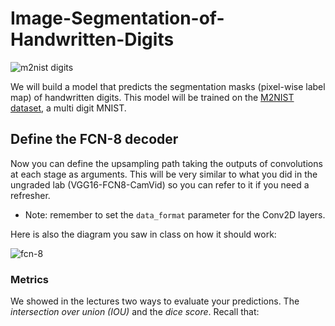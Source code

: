 # Image-Segmentation-of-Handwritten-Digits

<img src='https://drive.google.com/uc?export=view&id=1-WBX7w_R9abwdGmAUBFWWEcJ0LkMppq2' alt='m2nist digits'>

We will build a model that predicts the segmentation masks (pixel-wise label map) of handwritten digits. This model will be trained on the [M2NIST dataset](https://www.kaggle.com/farhanhubble/multimnistm2nist), a multi digit MNIST.

## Define the FCN-8 decoder
Now you can define the upsampling path taking the outputs of convolutions at each stage as arguments. This will be very similar to what you did in the ungraded lab (VGG16-FCN8-CamVid) so you can refer to it if you need a refresher. 
* Note: remember to set the `data_format` parameter for the Conv2D layers. 

Here is also the diagram you saw in class on how it should work:

<img src='https://drive.google.com/uc?export=view&id=1lrqB4YegV8jXWNfyYAaeuFlwXIc54aRP' alt='fcn-8'>

### Metrics

We showed in the lectures two ways to evaluate your predictions. The *intersection over union (IOU)* and the *dice score*. Recall that:

